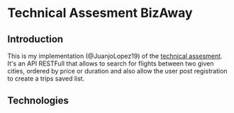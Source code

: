 # Technical Assesment BizAway

## Introduction

This is my implementation (@JuanjoLopez19) of the [technical assesment](https://bitbucket.org/bizaway/tech-challenge/src/main/backend.md).
It's an API RESTFull that allows to search for flights between two given cities, ordered by price or duration and also allow the user post registration to create a trips saved list.

## Technologies
